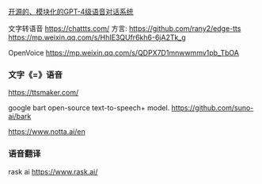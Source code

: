 [开源的、模块化的GPT-4级语音对话系统](https://github.com/huggingface/speech-to-speech)

文字转语音
https://chattts.com/
方言:
https://github.com/rany2/edge-tts
https://mp.weixin.qq.com/s/HhIE3QUfr6kh6-6jA2Tk_g

OpenVoice
https://mp.weixin.qq.com/s/QDPX7D1mnwwmmv1pb_TbOA


### 文字《=》语音

https://ttsmaker.com/

google bart
open-source text-to-speech+ model.
https://github.com/suno-ai/bark

https://www.notta.ai/en

### 语音翻译

rask ai
https://www.rask.ai/

